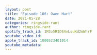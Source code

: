 ```yaml
---
layout: post
title: "Episode 106: Owen Hart"
date: 2021-05-28
categories: ringside-rant
author: ringside-rant
spotify_track_id: 1M3o5RIDS4vLsuKd2mWhrF
youtube_video_id: 
apple_track_id: 1000523401014
youtube_metadata: 
---
```

